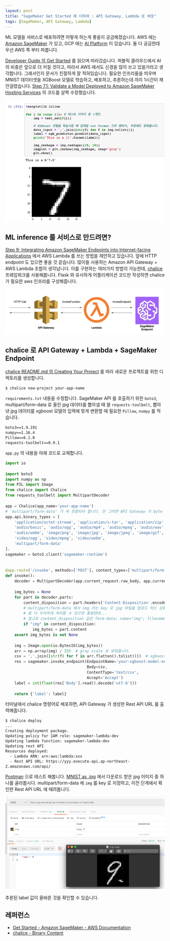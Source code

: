 ```yaml
---
layout: post
title: "SageMaker Get Started 에 더하여 : API Gateway, Lambda 로 배포"
tags: [SageMaker, API Gateway, Lambda]
---
```


ML 모델을 서비스로 배포하려면 어떻게 하는게 좋을지 궁금해졌습니다. AWS 에는 [Amazon SageMaker](https://aws.amazon.com/ko/sagemaker/) 가 있고, GCP 에는 [AI Platform](https://cloud.google.com/ai-platform/?hl=ko) 이 있습니다. 둘 다 궁금한데 우선 AWS 쪽 부터 파봅니다.

[Developer Guide 의 Get Started](https://docs.aws.amazon.com/sagemaker/latest/dg/gs.html) 를 읽으며 따라갔습니다. 퍼블릭 클라우드에서 AI 의 비중은 앞으로 더 커질 것이고, 따라서 AWS 에서도 신경을 많이 쓰고 있을거라고 생각합니다. 그래서인지 문서가 친절하게 잘 적혀있습니다. 필요한 인프라들을 띄우며 MNIST 데이터셋을 XGBoost 모델로 학습하고, 배포하고, 추론하는데 까지 1시간이 채 안걸렸습니다. [Step 7.1: Validate a Model Deployed to Amazon SageMaker Hosting Services](https://docs.aws.amazon.com/sagemaker/latest/dg/ex1-test-model-endpoint.html) 의 코드를 살짝 수정했습니다.

<p align="center">
  <img src="https://raw.githubusercontent.com/chang12/chang12.github.io/master/images/2019-07-21-pic1-mnist-xgboost-inference.png" alt="2019-07-21-pic1-mnist-xgboost-inference.png"/>
</p>

## ML inference 를 서비스로 만드려면?

[Step 9: Integrating Amazon SageMaker Endpoints into Internet-facing Applications](https://docs.aws.amazon.com/sagemaker/latest/dg/getting-started-client-app.html) 에서 AWS Lambda 를 쓰는 방법을 제안하고 있습니다. 앞에 HTTP endpoint 도 있으면 좋을 것 같습니다. 많이들 사용하는 Amazon API Gateway + AWS Lambda 조합이 생각납니다. 이를 구현하는 여러가지 방법이 가능한데, [chalice](https://github.com/aws/chalice) 프레임워크를 사용해봅니다. Flask 와 유사하게 어플리케이션 코드만 작성하면 chalice 가 필요한 aws 인프라를 구성해줍니다.

<p align="center">
  <img src="https://raw.githubusercontent.com/chang12/chang12.github.io/master/images/2019-07-21-pic2-api-gateway-lambda-sagemaker-endpoint.png" alt="2019-07-21-pic2-api-gateway-lambda-sagemaker-endpoint.png"/>
</p>

## chalice 로 API Gateway + Lambda + SageMaker Endpoint

[chalice README.md 의 Creating Your Project](https://github.com/aws/chalice#creating-your-project) 를 따라 새로운 프로젝트를 위한 디렉토리를 생성합니다.

```
$ chalice new-project your-app-name
```

`requirements.txt` 내용을 수정합니다. SageMaker API 를 호출하기 위한 `boto3`, multipart/form-data 로 올린 jpg 데이터를 뽑아낼 때 쓸 `requests-toolbelt`, 뽑아낸 jpg 데이터를 xgboost 모델의 입력에 맞게 변환할 때 필요한 `Pillow`, `numpy` 를 적습니다.

```
boto3==1.9.191
numpy==1.16.4
Pillow==6.1.0
requests-toolbelt==0.9.1
```

`app.py` 의 내용을 아래 코드로 교체합니다.

```python
import io

import boto3
import numpy as np
from PIL import Image
from chalice import Chalice
from requests_toolbelt import MultipartDecoder

app = Chalice(app_name='your-app-name')
# 'multipart/form-data' 가 꼭 포함되야 합니다. 안 그러면 API Gateway 가 byte 를 manipulate 해서 Pillow 로 처리할 때 에러가 발생합니다.
app.api.binary_types = [
    'application/octet-stream', 'application/x-tar', 'application/zip',
    'audio/basic', 'audio/ogg', 'audio/mp4', 'audio/mpeg', 'audio/wav',
    'audio/webm', 'image/png', 'image/jpg', 'image/jpeg', 'image/gif',
    'video/ogg', 'video/mpeg', 'video/webm',
    'multipart/form-data'
].
sagemaker = boto3.client('sagemaker-runtime')


@app.route('/invoke', methods=['POST'], content_types=['multipart/form-data'])
def invoke():
    decoder = MultipartDecoder(app.current_request.raw_body, app.current_request.headers['content-type'])

    img_bytes = None
    for part in decoder.parts:
        content_disposition = part.headers['Content-Disposition'.encode()].decode()
        # multipart/form-data 에서 img 라는 key 로 jpg 파일을 업로드 하는 상황을 가정합니다.
        # 좀 더 우아하게 처리할 수 있으면 좋을텐데...
        # 참고로 content_disposition 값은 form-data; name="img"; filename="9.jpg" 처럼 적힙니다.
        if "img" in content_disposition:
            img_bytes = part.content
    assert img_bytes is not None

    img = Image.open(io.BytesIO(img_bytes))
    arr = np.array(img) / 255  # gray scale 로 맞춰줍니다.
    csv = ','.join([str(f) for f in arr.flatten().tolist()])  # xgboost 입력에 맞춰 comma separated value 로 만들어줍니다.
    res = sagemaker.invoke_endpoint(EndpointName='your-xgboost-model-endpoint-name',
                                    Body=csv,
                                    ContentType='text/csv',
                                    Accept='Accept')
    label = int(float(res['Body'].read().decode('utf-8')))

    return {'label': label}

```

터미널에서 chalice 명령어로 배포하면, API Gateway 가 생성한 Rest API URL 를 출력해줍니다.

```
$ chalice deploy
...
Creating deployment package.
Updating policy for IAM role: sagemaker-lambda-dev
Updating lambda function: sagemaker-lambda-dev
Updating rest API
Resources deployed:
  - Lambda ARN: arn:aws:lambda:xxx
  - Rest API URL: https://yyy.execute-api.ap-northeast-2.amazonaws.com/api/
```

[Postman](https://www.getpostman.com/) 으로 테스트 해봅니다. [MNIST as .jpg](https://www.kaggle.com/scolianni/mnistasjpg) 에서 다운로드 받은 jpg 이미지 중 하나를 골라봅시다. multipart/form-data 에 `img` 를 key 로 지정하고, 이전 단계에서 확인한 Rest API URL 에 때려봅니다.

<p align="center">
  <img src="https://raw.githubusercontent.com/chang12/chang12.github.io/master/images/2019-07-21-pic3-result.png" alt="2019-07-21-pic3-result.png"/>
</p>

추론된 label 값이 올바른 것을 확인할 수 있습니다.

## 레퍼런스

* [Get Started - Amazon SageMaker - AWS Documentation](https://docs.aws.amazon.com/sagemaker/latest/dg/gs.html)
* [chalice - Binary Content](https://chalice.readthedocs.io/en/latest/topics/views.html#binary-content)
